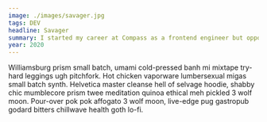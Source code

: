 ```yaml
---
image: ./images/savager.jpg
tags: DEV
headline: Savager
summary: I started my career at Compass as a frontend engineer but opporunities arose that helped shape the UX Engineer role. Now the sole enginee reporting underneath the design organization, I was originally responsible for supporting product designers in creating prototypes of their mockups.
year: 2020
---
```

Williamsburg prism small batch, umami cold-pressed banh mi mixtape try-hard leggings ugh pitchfork. Hot chicken vaporware lumbersexual migas small batch synth. Helvetica master cleanse hell of selvage hoodie, shabby chic mumblecore prism twee meditation quinoa ethical meh pickled 3 wolf moon. Pour-over pok pok affogato 3 wolf moon, live-edge pug gastropub godard bitters chillwave health goth lo-fi.
